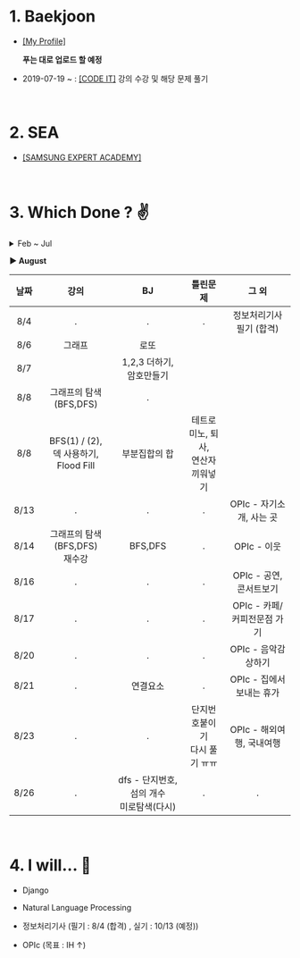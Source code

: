 # 1. Baekjoon 


* [[My Profile]](https://www.acmicpc.net/user/riim715) 

    **푸는 대로 업로드 할 예정**  

* 2019-07-19 ~ : [[CODE IT]](https://code.plus/) 강의 수강 및 해당 문제 풀기



<br>

# 2. SEA


 * [[SAMSUNG EXPERT ACADEMY]](https://swexpertacademy.com/main/capacityTest/main.do)



<br>

# 3. Which Done ? :v:
<details>
   <summary>  Feb ~ Jul </summary>
   <details>
      <summary>  February </summary>

날짜 | SEA | 틀린문제| BJ | 틀린문제
:---:|:---: |:---: |:---:|:---:
2/8 | #4828 | . | #15552, #2577, #4344 | .
2/9 | . | . | #2750<br> (Bubble / Insertion Sort) | .
2/10 | 7장 | ~~24,30,32차시~~ | . | #4834 - 미완
2/12 | 24차시 | ~~30, 32차시(오류)~~ |
2/14 | #6329 | . | #2751<br>(Merge / Heap Sort) |
2/15 | . | ~~8장 (함수로 정의 안함)~~ | 
2/20 | 6,8,9장 | ~~35차시~~ <br> ~~46,47,52,53차시~~ | 
2/25 | 8장 강의 <br> 52,53차시 |
2/28 | 파이썬 기초(1) <br> 개념 부족한 강의들  | 

</details>

<br> 
<details>
  <summary>  March  </summary>
  
|날짜 | SEA | 틀린문제| BJ | 틀린문제|
|:---:|:---: |:---: |:---:|:---: |
|3/3 | 30차시 | . | #2752 <br> (Counting / Radix Sort) | Radix Sort 코드 못 짬
|3/4 | 12장 <br> enumerate() | 2-(~~5,10~~,13)차시  | 
|3/5 | 1-(32,46,47)차시 <br> lambda식, reduce 메쏘드  | . |
|3/6 | 13장 <br> 1-(35)차시 | ~~2-(29,32,33)차시~~ |  
|3/11 | 15장 강의 | . | .  |
|3/12 | 15장 문제<br> 2-(32,33)차시 | .
|3/13 | 2-(5,10,41)차시 <br> 새로운 리스트내포 방식| ~~전기버스~~ | . 
|3/14 | 2-(40)차시 <br> 전기버스,숫자카드 | .
|3/18 | 구간합 | . 
|3/19 | . |  ~~색칠하기 <br> 부분집합의 합~~ | .
|3/21 | 부분집합의 합 |  | .
|3/23 | 색칠하기 |  | .
|3/27 | 특별한정렬 | 
|3/29 | 문자열 비교 <br> 글자수 | 회문 | . 


</details>

<br>

**3월 못 푼 문제  :  기초 2-(13,29)차시  /  기본 3-(회문)  /  기본 4-(괄호검사)**

<br> 
<details>
  <summary>  April  </summary>
  
날짜 | SEA | 틀린문제| BJ | 틀린문제
:---:|:---: |:---: |:---:|:---:
4/1 | 반복문자지우기 | ~~괄호검사~~ | .
4/2 | 괄호검사, 이진탐색 <br> 2-(29)차시|
4/5 | . | 4 - (종이붙이기, ~~그래프경로~~) | .
~4/28 | 시험기간 | 시험기간 | 시험기간 | 시험기간
4/30 | 그래프경로

</details>

<br>

**4월 못 푼 문제  :  기초 2-(13)차시  /  기본 3-(회문)  /  기본 4-(종이붙이기)**

<br>

<details>
  <summary>  May  </summary>
  
날짜 | SEA | 틀린문제| BJ | 틀린문제
:---:|:---: |:---: |:---:|:---:
5/1 | 5-(forth) | 
5/2~5/9 | 기본 5일차 ~ing.. |
5/21 | 6 - (회전)|
5/23 | . | 7 - (수열 합치기) |
5/24 | 7 - (암호) | 
5/25 | 7 - (수열 편집) |
</details>

<br>

**5월 못 푼 문제  :  기본(5) 너무 어려움...**

<br>

<details>
  <summary>  July  </summary>
  
날짜 | 강의 | BJ | 틀린문제
:---:|:---:|:---:|:---:
7/19 | 브루트포스 | 일곱난쟁이, 날짜계산 |
7/23 | N중 for문, 순열 |
7/24 | 재귀함수 사용하기 |
7/29| 비트마스크 |
</details>

<br>
</details>


__▶ August__
  
날짜 | 강의| BJ | 틀린문제 | 그 외
:---:|:---:|:---:|:---: |:---:
8/4 | .| . | . | 정보처리기사 필기 (합격) |
8/6 | 그래프 | 로또 |
8/7 |  | 1,2,3 더하기, 암호만들기 |
8/8 | 그래프의 탐색(BFS,DFS) |  . |
8/8 | BFS(1) / (2), <br> 덱 사용하기, Flood Fill | 부분집합의 합 | 테트로미노, 퇴사, <br> 연산자 끼워넣기
8/13 | . | .| . | OPIc - 자기소개, 사는 곳
8/14| 그래프의 탐색(BFS,DFS) <br> 재수강  | BFS,DFS | . | OPIc - 이웃
8/16| . | .| . | OPIc - 공연, 콘서트보기
8/17| . | .| . | OPIc - 카페/커피전문점 가기
8/20| . | .| . | OPIc - 음악감상하기
8/21 | . | 연결요소 | . | OPIc - 집에서 보내는 휴가
8/23 | . | . | 단지번호붙이기 <br> 다시 풀기 ㅠㅠ | OPIc - 해외여행, 국내여행
8/26| . | dfs - 단지번호, 섬의 개수<br> 미로탐색(다시) | . | .

<br>

# 4. I will... :see_no_evil:

* Django

* Natural Language Processing

* 정보처리기사 (필기 : 8/4 (합격) , 실기 : 10/13 (예정))

* OPIc (목표 : IH ↑)
